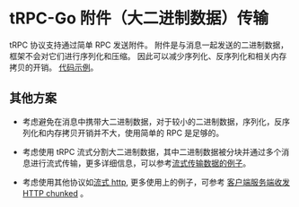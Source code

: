 # tRPC-Go 附件（大二进制数据）传输

tRPC 协议支持通过简单 RPC 发送附件。
附件是与消息一起发送的二进制数据，框架不会对它们进行序列化和压缩。
因此可以减少序列化、反序列化和相关内存拷贝的开销。
[代码示例](../../examples/features/attachment)。

## 其他方案

- 考虑避免在消息中携带大二进制数据，对于较小的二进制数据，序列化，反序列化和内存拷贝开销并不大，使用简单的 RPC 是足够的。

- 考虑使用 tRPC 流式分割大二进制数据，其中二进制数据被分块并通过多个消息进行流式传输，更多详细信息，可以参考[流式传输数据的例子](../../examples/features/stream)。

- 考虑使用其他协议如[流式 http](https://gist.github.com/CMCDragonkai/6bfade6431e9ffb7fe88),  更多使用上的例子，可参考 [客户端服务端收发 HTTP chunked](../../http/README_CN.md#%E5%AE%A2%E6%88%B7%E7%AB%AF%E6%9C%8D%E5%8A%A1%E7%AB%AF%E6%94%B6%E5%8F%91-http-chunked) 。